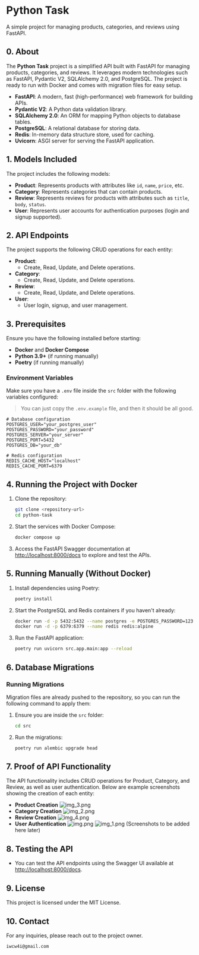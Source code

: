 # Python Task
A simple project for managing products, categories, and reviews using FastAPI.

## 0. About

The **Python Task** project is a simplified API built with FastAPI for managing products, categories, and reviews. It leverages modern technologies such as FastAPI, Pydantic V2, SQLAlchemy 2.0, and PostgreSQL. The project is ready to run with Docker and comes with migration files for easy setup.

- **FastAPI**: A modern, fast (high-performance) web framework for building APIs.
- **Pydantic V2**: A Python data validation library.
- **SQLAlchemy 2.0**: An ORM for mapping Python objects to database tables.
- **PostgreSQL**: A relational database for storing data.
- **Redis**: In-memory data structure store, used for caching.
- **Uvicorn**: ASGI server for serving the FastAPI application.

## 1. Models Included

The project includes the following models:
- **Product**: Represents products with attributes like `id`, `name`, `price`, etc.
- **Category**: Represents categories that can contain products.
- **Review**: Represents reviews for products with attributes such as `title`, `body`, `status`.
- **User**: Represents user accounts for authentication purposes (login and signup supported).

## 2. API Endpoints

The project supports the following CRUD operations for each entity:

- **Product**:
  - Create, Read, Update, and Delete operations.
- **Category**:
  - Create, Read, Update, and Delete operations.
- **Review**:
  - Create, Read, Update, and Delete operations.
- **User**:
  - User login, signup, and user management.

## 3. Prerequisites

Ensure you have the following installed before starting:

- **Docker** and **Docker Compose**
- **Python 3.9+** (if running manually)
- **Poetry** (if running manually)

### Environment Variables

Make sure you have a `.env` file inside the `src` folder with the following variables configured:
> You can just copy the `.env.example` file, and then it should be all good.

```env
# Database configuration
POSTGRES_USER="your_postgres_user"
POSTGRES_PASSWORD="your_password"
POSTGRES_SERVER="your_server"
POSTGRES_PORT=5432
POSTGRES_DB="your_db"

# Redis configuration
REDIS_CACHE_HOST="localhost"
REDIS_CACHE_PORT=6379
```

## 4. Running the Project with Docker

1. Clone the repository:
   ```sh
   git clone <repository-url>
   cd python-task
   ```

2. Start the services with Docker Compose:
   ```sh
   docker compose up
   ```

3. Access the FastAPI Swagger documentation at [http://localhost:8000/docs](http://localhost:8000/docs) to explore and test the APIs.

## 5. Running Manually (Without Docker)

1. Install dependencies using Poetry:
   ```sh
   poetry install
   ```

2. Start the PostgreSQL and Redis containers if you haven't already:
   ```sh
   docker run -d -p 5432:5432 --name postgres -e POSTGRES_PASSWORD=1234 postgres
   docker run -d -p 6379:6379 --name redis redis:alpine
   ```

3. Run the FastAPI application:
   ```sh
   poetry run uvicorn src.app.main:app --reload
   ```

## 6. Database Migrations

### Running Migrations
Migration files are already pushed to the repository, so you can run the following command to apply them:

1. Ensure you are inside the `src` folder:
   ```sh
   cd src
   ```

2. Run the migrations:
   ```sh
   poetry run alembic upgrade head
   ```

## 7. Proof of API Functionality

The API functionality includes CRUD operations for Product, Category, and Review, as well as user authentication. Below are example screenshots showing the creation of each entity:

- **Product Creation**
![img_3.png](img_3.png)
- **Category Creation**
![img_2.png](img_2.png)
- **Review Creation**
![img_4.png](img_4.png)
- **User Authentication**
![img.png](img.png)
![img_1.png](img_1.png)
(Screenshots to be added here later)

## 8. Testing the API

- You can test the API endpoints using the Swagger UI available at [http://localhost:8000/docs](http://localhost:8000/docs).

## 9. License

This project is licensed under the MIT License.

## 10. Contact

For any inquiries, please reach out to the project owner.
```
iwcw4i@gmail.com
```